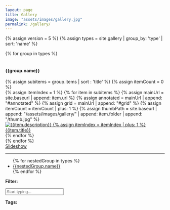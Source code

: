 ```yaml
---
layout: page
title: Gallery
image: "assets/images/gallery.jpg"
permalink: /gallery/
---
```

 
{% assign version = 5 %}
{% assign types = site.gallery | group_by: 'type' | sort: 'name' %}
<div class="row mw-25">
    <div class="col-md-9 col-sm-6 mr-2">
        {% for group in types %}
            <div class="row">&nbsp;</div>
            <div class="row">
                <div class="col-12">
                    <h4>
                        <a name="{{group.name}}"></a> {{group.name}}
                    </h4>
                </div>
            </div>                
            {% assign subitems = group.items | sort : 'title' %}
            {% assign itemCount = 0 %}
            <div class="row">
            {% assign itemIndex = 1 %}
            {% for item in subitems %}        
            {% assign mainUrl = site.baseurl | append: item.url %}
            {% assign annotated = mainUrl | append: "#annotated" %}
            {% assign grid = mainUrl | append: "#grid" %}
            {% assign itemCount = itemCount | plus: 1 %}
            {% assign thumbPath = site.baseurl | append: "/assets/images/gallery/" | append: item.folder | append: "/thumb.jpg" %}
                <div class="card gallery-card" data-url="{{item.url}}">
                    <a href="{{mainUrl}}" title="{{item.description}}" tabindex="{{itemCount}}">
                        <img class="card-img-top gallery-img" id="image-{{itemIndex}}" src="{{thumbPath}}" alt="{{item.description}}">
                        {% assign itemIndex = itemIndex | plus: 1 %}
                    </a>
                    <div class="card-header bg-light text-center">
                        <a href="{{mainUrl}}" title="{{item.description}}">{{item.title}}</a>
                    </div>                
                </div>
            {% endfor %}
            </div>
        {% endfor %}    
    </div>
    <div class="col-md-2 col-sm-5 pr-2">
        <a href="{{ site.baseurl}}/gallery/slideshow/" title="Slideshow"><i class="fa fa-film"></i> Slideshow</a>
        <hr/>
        <ul>
        {% for nestedGroup in types %}
            <li><a href="#{{nestedGroup.name}}">{{nestedGroup.name}}</a></li>
        {% endfor %}
        </ul>
        <p><strong><i class="fa fa-filter"></i> Filter:</strong></p>
        <input type="text" class="gallery-search form-control text-small mw-100" tabindex="0" placeholder="Start typing..." id="gallerySearch"/>
        <br/>
        <p><strong><i class="fa fa-tags"></i> Tags:</strong></p>
        <div id="tagContainer">
        </div>    
        </div>
</div>

<script src="{{ site.baseurl }}/assets/js/gallery_filter.js"></script>
    